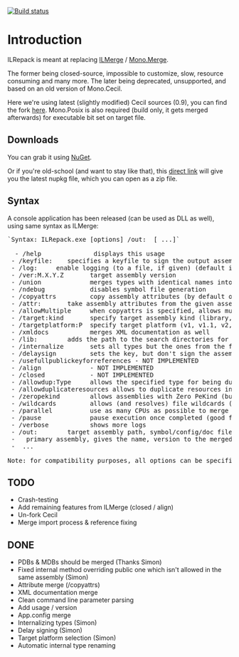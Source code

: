 [![Build status](https://ci.appveyor.com/api/projects/status/hq1jqalcxe6d18rm?svg=true)](https://ci.appveyor.com/project/gluck/il-repack)

Introduction
============

ILRepack is meant at replacing [ILMerge](http://www.microsoft.com/downloads/details.aspx?FamilyID=22914587-B4AD-4EAE-87CF-B14AE6A939B0&displaylang=en) / [Mono.Merge](http://evain.net/blog/articles/2006/11/06/an-introduction-to-mono-merge).

The former being closed-source, impossible to customize, slow, resource consuming and many more.
The later being deprecated, unsupported, and based on an old version of Mono.Cecil.

Here we're using latest (slightly modified) Cecil sources (0.9), you can find the fork [here](https://github.com/gluck/cecil).
Mono.Posix is also required (build only, it gets merged afterwards) for executable bit set on target file.

Downloads
------

You can grab it using [NuGet](http://nuget.org/packages/ILRepack/).

Or if you're old-school (and want to stay like that), this [direct link](http://nuget.org/api/v2/package/ILRepack) will give you the latest nupkg file, which you can open as a zip file.

Syntax
------

A console application has been released (can be used as DLL as well), using same syntax as ILMerge:
<pre>
`Syntax: ILRepack.exe [options] /out:<path> <path_to_primary> [<other_assemblies> ...]`

  - /help              displays this usage
 - /keyfile:<path>    specifies a keyfile to sign the output assembly
 - /log:<logfile>     enable logging (to a file, if given) (default is disabled)
 - /ver:M.X.Y.Z       target assembly version
 - /union             merges types with identical names into one
 - /ndebug            disables symbol file generation
 - /copyattrs         copy assembly attributes (by default only the primary assembly attributes are copied)
 - /attr:<path>       take assembly attributes from the given assembly file
 - /allowMultiple     when copyattrs is specified, allows multiple attributes (if type allows)
 - /target:kind       specify target assembly kind (library, exe, winexe supported, default is same as first assembly)
 - /targetplatform:P  specify target platform (v1, v1.1, v2, v4 supported)
 - /xmldocs           merges XML documentation as well
 - /lib:<path>        adds the path to the search directories for referenced assemblies (can be specified multiple times)
 - /internalize       sets all types but the ones from the first assembly 'internal'
 - /delaysign         sets the key, but don't sign the assembly
 - /usefullpublickeyforreferences - NOT IMPLEMENTED
 - /align             - NOT IMPLEMENTED
 - /closed            - NOT IMPLEMENTED
 - /allowdup:Type     allows the specified type for being duplicated in input assemblies
 - /allowduplicateresources allows to duplicate resources in output assembly (by default they're ignored)
 - /zeropekind        allows assemblies with Zero PeKind (but obviously only IL will get merged)
 - /wildcards         allows (and resolves) file wildcards (e.g. `*`.dll) in input assemblies
 - /parallel          use as many CPUs as possible to merge the assemblies
 - /pause             pause execution once completed (good for debugging)
 - /verbose           shows more logs
 - /out:<path>        target assembly path, symbol/config/doc files will be written here as well
 - <path_to_primary>  primary assembly, gives the name, version to the merged one
 - <other_assemblies> ...

Note: for compatibility purposes, all options can be specified using '/', '-' or '--' prefix.
</pre>

TODO
------
  * Crash-testing
  * Add remaining features from ILMerge (closed / align)
  * Un-fork Cecil
  * Merge import process & reference fixing

DONE
------
  * PDBs & MDBs should be merged (Thanks Simon)
  * Fixed internal method overriding public one which isn't allowed in the same assembly (Simon)
  * Attribute merge (/copyattrs)
  * XML documentation merge
  * Clean command line parameter parsing
  * Add usage / version
  * App.config merge
  * Internalizing types (Simon)
  * Delay signing (Simon)
  * Target platform selection (Simon)
  * Automatic internal type renaming
